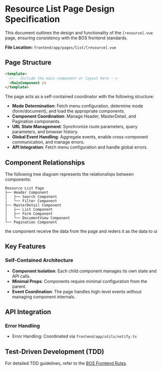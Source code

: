 # Resource List Page Design Specification

This document outlines the design and functionality of the `[resource].vue` page, ensuring consistency with the BOS frontend standards.

**File Location:** `frontend/app/pages/list/[resource].vue`


## Page Structure

```html
<template>
  <!-- Include the main component or layout here -->
  <MainComponent />
</template>
```

The page acts as a self-contained coordinator with the following structure:

- **Mode Determination**: Fetch menu configuration, determine mode (form/document), and load the appropriate components.
- **Component Coordination**: Manage Header, MasterDetail, and Pagination components.
- **URL State Management**: Synchronize route parameters, query parameters, and browser history.
- **Global Event Handling**: Aggregate events, enable cross-component communication, and manage errors.
- **API Integration**: Fetch menu configuration and handle global errors.

## Component Relationships

The following tree diagram represents the relationships between components:

```
Resource List Page
├── Header Component
│   ├── Search Component
│   └── Filter Component
├── MasterDetail Component
│   ├── List Component
│   ├── Form Component
│   └── DocumentView Component
└── Pagination Component
```

the component receive the data from the page and reders it as the data to ui 


## Key Features

### Self-Contained Architecture
- **Component Isolation**: Each child component manages its own state and API calls.
- **Minimal Props**: Components require minimal configuration from the parent.
- **Event Coordination**: The page handles high-level events without managing component internals.

## API Integration

### Error Handling

- Error Handling: Coordinated via `frontend/app/utils/notify.ts`

## Test-Driven Development (TDD)

For detailed TDD guidelines, refer to the [BOS Frontend Rules](design/rules-app.md).